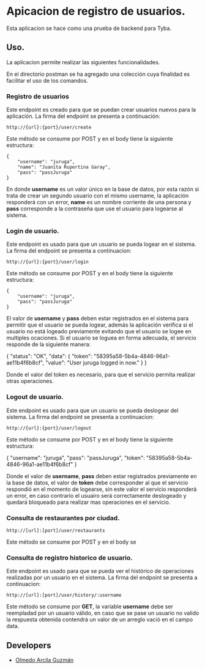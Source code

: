 # Apicacion de registro de usuarios.

Esta aplicacion se hace como una prueba de backend para Tyba.

## Uso.

La aplicacion permite realizar las siguientes funcionalidades.

En el directorio postman se ha agregado una colección cuya finalidad es facilitar el uso de los comandos.

### Registro de usuarios

Este endpoint es creado para que se puedan crear usuarios nuevos para la aplicación.
La firma del endpoint se presenta a continuación:

```
http://{url}:{port}/user/create
```

Este método se consume por POST y en el body tiene la siguiente estructura:

```
{
    "username": "juruga",
    "name": "Juanita Rupertina Garay",
    "pass": "passJuruga"
}
```

En donde **username** es un valor único en la base de datos, por esta razón si trata de crear
un segundo usuario con el mismo username, la aplicación responderá con un error,  **name** es un nombre
corriente de una persona y **pass** corresponde a la contraseña que use el usuario para logearse al sistema.

### Login de usuario.

Este endpoint es usado para que un usuario se pueda logear en el sistema.
La firma del endpoint se presenta a continuacion:

```
http://{url}:{port}/user/login
```

Este método se consume por POST y en el body tiene la siguiente estructura:

```
{
    "username": "juruga",
    "pass": "passJuruga"
}
```

El valor de **username** y **pass** deben estar registrados en el sistema para permitir que el usuario se
pueda logear, además la aplicación verifica si el usuario no está logeado previamente evitando que el usuario se
logee en multiples ocaciones. Si el usuario se loguea en forma adecuada, el servicio responde de la siguiente manera:

{
    "status": "OK",
    "data": {
        "token": "58395a58-5b4a-4846-96a1-ae11b4f6b8cf",
        "value": "User juruga logged in now."
    }
}

Donde el valor del token es necesario, para que el servicio permita realizar otras operaciones.

### Logout de usuario.

Este endpoint es usado para que un usuario se pueda deslogear del sistema.
La firma del endpoint se presenta a continuacion:

```
http://{url}:{port}/user/logout
```

Este método se consume por POST y en el body tiene la siguiente estructura:

{
    "username": "juruga",
    "pass": "passJuruga",
    "token": "58395a58-5b4a-4846-96a1-ae11b4f6b8cf"
}

Donde el valor de **username**, **pass** deben estar registrados previamente en la base de datos, el valor de **token** debe corresponder al que el servicio respondió en el momento de logearse, sin este valor el servicio responderá un error, en caso contrario el usuairo será correctamente deslogeado y quedará bloqueado para realizar mas operaciones en el servicio.

### Consulta de restaurantes por ciudad.

```
http://[url]:[port]/user/restaurants
```

Este método se consume por POST y en el body se

### Consulta de registro historico de usuario.

Este endpoint es usado para que se pueda ver el histórico de operaciones realizadas por un usuario en el sistema.
La firma del endpoint se presenta a continuacion:

```
http://[url]:[port]/user/history/:username
```

Este método se consume por **GET**, la variable **username** debe ser reempladad por un usuario válido, en caso que se pase un usuario no valido la respuesta obtenida contendrá un valor de un arreglo vació en el campo data.

## Developers
* [Olmedo Arcila Guzmán](https://github.com/olarguz)